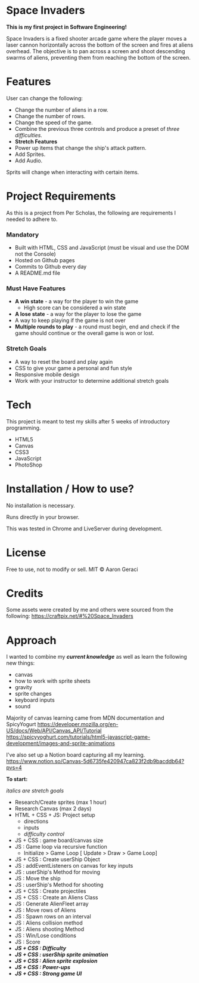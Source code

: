 # Space Invaders 

**This is my first project in Software Engineering!**

Space Invaders is a fixed shooter arcade game where the player moves a laser cannon horizontally across the bottom of the screen and fires at aliens overhead. The objective is to pan across a screen and shoot descending swarms of aliens, preventing them from reaching the bottom of the screen.

# Features
User can change the following:
- Change the number of aliens in a row.
- Change the number of rows.
- Change the speed of the game.
- Combine the previous three controls and produce a preset of _three difficulties._ 
- **Stretch Features**
- Power up items that change the ship's attack pattern.
- Add Sprites.
- Add Audio.

Sprits will change when interacting with certain items.

# Project Requirements
As this is a project from Per Scholas, the following are requirements I needed to adhere to.

### Mandatory
- Built with HTML, CSS and JavaScript (must be visual and use the DOM not the Console)
- Hosted on Github pages
- Commits to Github every day
- A README.md file

### Must Have Features
- **A win state** - a way for the player to win the game
    - High score can be considered a win state
- **A lose state** - a way for the player to lose the game
- A way to keep playing if the game is not over
- **Multiple rounds to play** - a round must begin, end and check if the game should continue or the overall game is won or lost.

### Stretch Goals
- A way to reset the board and play again
- CSS to give your game a personal and fun style
- Responsive mobile design
- Work with your instructor to determine additional stretch goals

# Tech
This project is meant to test my skills after 5 weeks of introductory programming. 

- HTML5
- Canvas
- CSS3
- JavaScript
- PhotoShop

# Installation / How to use?
No installation is necessary.

Runs directly in your browser. 

This was tested in Chrome and LiveServer during development.

# License
Free to use, not to modify or sell.
MIT © Aaron Geraci

# Credits
Some assets were created by me and others were sourced from the following:
https://craftpix.net/#%20Space_Invaders

# Approach
I wanted to combine my **_current knowledge_** as well as learn the following new things:
- canvas
- how to work with sprite sheets
- gravity
- sprite changes
- keyboard inputs
- sound

Majority of canvas learning came from MDN documentation and SpicyYogurt
https://developer.mozilla.org/en-US/docs/Web/API/Canvas_API/Tutorial
https://spicyyoghurt.com/tutorials/html5-javascript-game-development/images-and-sprite-animations

I've also set up a Notion board capturing all my learning.
https://www.notion.so/Canvas-5d6735fe420947ca823f2db9bacddb64?pvs=4

**To start:**

_italics are stretch goals_
- Research/Create sprites (max 1 hour)
- Research Canvas (max 2 days)
- HTML + CSS + JS: Project setup
    - directions
    - inputs
    - _difficulty control_
- JS + CSS : game board/canvas size
- JS : Game loop via recursive function
    - Initialize > Game Loop [ Update > Draw > Game Loop]
- JS + CSS : Create userShip Object
- JS : addEventListeners on canvas for key inputs
- JS : userShip's Method for moving
- JS : Move the ship
- JS : userShip's Method for shooting
- JS + CSS : Create projectiles
- JS + CSS : Create an Aliens Class
- JS : Generate AlienFleet array
- JS : Move rows of Aliens
- JS : Spawn rows on an interval
- JS : Aliens collision method
- JS : Aliens shooting Method
- JS : Win/Lose conditions
- JS : Score
- **_JS + CSS : Difficulty_**
- **_JS + CSS : userShip sprite animation_**
- **_JS + CSS : Alien sprite explosion_**
- **_JS + CSS : Power-ups_**
- **_JS + CSS : Strong game UI_**
